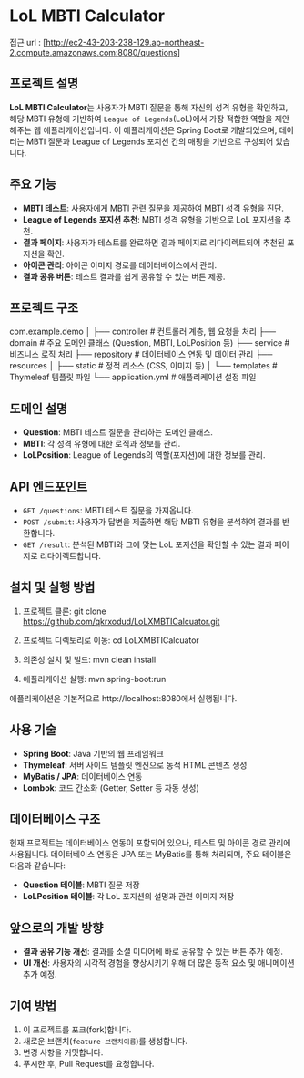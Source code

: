 # LoL MBTI Calculator

접근 url : [http://ec2-43-203-238-129.ap-northeast-2.compute.amazonaws.com:8080/questions]

## 프로젝트 설명
**LoL MBTI Calculator**는 사용자가 MBTI 질문을 통해 자신의 성격 유형을 확인하고, 해당 MBTI 유형에 기반하여 `League of Legends`(LoL)에서 가장 적합한 역할을 제안해주는 웹 애플리케이션입니다. 이 애플리케이션은 Spring Boot로 개발되었으며, 데이터는 MBTI 질문과 League of Legends 포지션 간의 매핑을 기반으로 구성되어 있습니다.

## 주요 기능
- **MBTI 테스트**: 사용자에게 MBTI 관련 질문을 제공하여 MBTI 성격 유형을 진단.
- **League of Legends 포지션 추천**: MBTI 성격 유형을 기반으로 LoL 포지션을 추천.
- **결과 페이지**: 사용자가 테스트를 완료하면 결과 페이지로 리다이렉트되어 추천된 포지션을 확인.
- **아이콘 관리**: 아이콘 이미지 경로를 데이터베이스에서 관리.
- **결과 공유 버튼**: 테스트 결과를 쉽게 공유할 수 있는 버튼 제공.

## 프로젝트 구조
com.example.demo │ ├── controller # 컨트롤러 계층, 웹 요청을 처리 ├── domain # 주요 도메인 클래스 (Question, MBTI, LoLPosition 등) ├── service # 비즈니스 로직 처리 ├── repository # 데이터베이스 연동 및 데이터 관리 ├── resources │ ├── static # 정적 리소스 (CSS, 이미지 등) │ └── templates # Thymeleaf 템플릿 파일 └── application.yml # 애플리케이션 설정 파일


## 도메인 설명
- **Question**: MBTI 테스트 질문을 관리하는 도메인 클래스.
- **MBTI**: 각 성격 유형에 대한 로직과 정보를 관리.
- **LoLPosition**: League of Legends의 역할(포지션)에 대한 정보를 관리.

## API 엔드포인트
- `GET /questions`: MBTI 테스트 질문을 가져옵니다.
- `POST /submit`: 사용자가 답변을 제출하면 해당 MBTI 유형을 분석하여 결과를 반환합니다.
- `GET /result`: 분석된 MBTI와 그에 맞는 LoL 포지션을 확인할 수 있는 결과 페이지로 리다이렉트합니다.

## 설치 및 실행 방법
1. 프로젝트 클론:
   git clone https://github.com/qkrxodud/LoLXMBTICalcuator.git
   
3. 프로젝트 디렉토리로 이동:
  cd LoLXMBTICalcuator

4. 의존성 설치 및 빌드:
mvn clean install

5. 애플리케이션 실행:
mvn spring-boot:run

애플리케이션은 기본적으로 http://localhost:8080에서 실행됩니다.

## 사용 기술
- **Spring Boot**: Java 기반의 웹 프레임워크
- **Thymeleaf**: 서버 사이드 템플릿 엔진으로 동적 HTML 콘텐츠 생성
- **MyBatis / JPA**: 데이터베이스 연동
- **Lombok**: 코드 간소화 (Getter, Setter 등 자동 생성)

## 데이터베이스 구조
현재 프로젝트는 데이터베이스 연동이 포함되어 있으나, 테스트 및 아이콘 경로 관리에 사용됩니다. 데이터베이스 연동은 JPA 또는 MyBatis를 통해 처리되며, 주요 테이블은 다음과 같습니다:

- **Question 테이블**: MBTI 질문 저장
- **LoLPosition 테이블**: 각 LoL 포지션의 설명과 관련 이미지 저장

## 앞으로의 개발 방향
- **결과 공유 기능 개선**: 결과를 소셜 미디어에 바로 공유할 수 있는 버튼 추가 예정.
- **UI 개선**: 사용자의 시각적 경험을 향상시키기 위해 더 많은 동적 요소 및 애니메이션 추가 예정.

## 기여 방법
1. 이 프로젝트를 포크(fork)합니다.
2. 새로운 브랜치(`feature-브랜치이름`)를 생성합니다.
3. 변경 사항을 커밋합니다.
4. 푸시한 후, Pull Request를 요청합니다.

